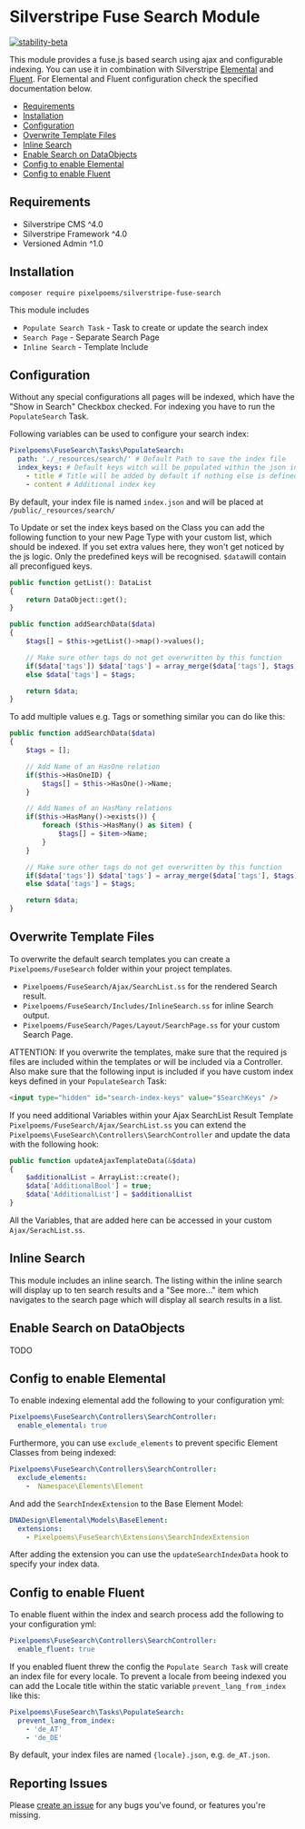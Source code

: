 # Silverstripe Fuse Search Module
[![stability-beta](https://img.shields.io/badge/stability-beta-33bbff.svg)](https://github.com/mkenney/software-guides/blob/master/STABILITY-BADGES.md#beta)

This module provides a fuse.js based search using ajax and configurable indexing.
You can use it in combination with Silverstripe [Elemental](https://github.com/silverstripe/silverstripe-elemental) and [Fluent](https://github.com/tractorcow-farm/silverstripe-fluent). For Elemental and Fluent configuration check the specified documentation below.

* [Requirements](#requirements)
* [Installation](#installation)
* [Configuration](#configuration)
* [Overwrite Template Files](#overwrite-template-files)
* [Inline Search](#inline-search)
* [Enable Search on DataObjects](#enable-search-on-dataobjects)
* [Config to enable Elemental](#config-to-enable-elemental)
* [Config to enable Fluent](#config-to-enable-fluent)


## Requirements
* Silverstripe CMS ^4.0
* Silverstripe Framework ^4.0
* Versioned Admin ^1.0

## Installation
```
composer require pixelpoems/silverstripe-fuse-search
```

This module includes
* `Populate Search Task` - Task to create or update the search index
* `Search Page` - Separate Search Page
* `Inline Search` - Template Include

## Configuration
Without any special configurations all pages will be indexed, which have the "Show in Search" Checkbox checked. For indexing you have to run the `PopulateSearch` Task.

Following variables can be used to configure your search index:
```yml
Pixelpoems\FuseSearch\Tasks\PopulateSearch:
  path: './_resources/search/' # Default Path to save the index file
  index_keys: # Default keys witch will be populated within the json index file
    - title # Title will be added by default if nothing else is defined
    - content # Additional index key
```
By default, your index file is named `index.json` and will be placed at `/public/_resources/search/`

To Update or set the index keys based on the Class  you can add the following function to your new Page Type with your custom list, which should be indexed. If you set extra values here, they won't get noticed by the js logic. Only the predefined keys will be recognised. `$data`will contain all preconfigued keys.
```php
public function getList(): DataList
{
    return DataObject::get();
}

public function addSearchData($data)
{
    $tags[] = $this->getList()->map()->values();

    // Make sure other tags do not get overwritten by this function
    if($data['tags']) $data['tags'] = array_merge($data['tags'], $tags);
    else $data['tags'] = $tags;

    return $data;
}
```

To add multiple values e.g. Tags or something similar you can do like this:
```php
public function addSearchData($data)
{
    $tags = [];

    // Add Name of an HasOne relation
    if($this->HasOneID) {
        $tags[] = $this->HasOne()->Name;
    }

    // Add Names of an HasMany relations
    if($this->HasMany()->exists()) {
        foreach ($this->HasMany() as $item) {
            $tags[] = $item->Name;
        }
    }

    // Make sure other tags do not get overwritten by this function
    if($data['tags']) $data['tags'] = array_merge($data['tags'], $tags);
    else $data['tags'] = $tags;

    return $data;
}
```

## Overwrite Template Files
To overwrite the default search templates you can create a `Pixelpoems/FuseSearch` folder within your project templates.
* `Pixelpoems/FuseSearch/Ajax/SearchList.ss` for the rendered Search result.
* `Pixelpoems/FuseSearch/Includes/InlineSearch.ss` for inline Search output.
* `Pixelpoems/FuseSearch/Pages/Layout/SearchPage.ss` for your custom Search Page.

ATTENTION: If you overwrite the templates, make sure that the required js files are included within the templates or will be included via a Controller. Also make sure that the following input is included if you have custom index keys defined in your `PopulateSearch` Task:
```html
<input type="hidden" id="search-index-keys" value="$SearchKeys" />
```

If you need additional Variables within your Ajax SearchList Result Template `Pixelpoems/FuseSearch/Ajax/SearchList.ss` you can extend the `Pixelpoems\FuseSearch\Controllers\SearchController` and update the data with the following hook:
```php
public function updateAjaxTemplateData(&$data)
{
    $additionalList = ArrayList::create();
    $data['AdditionalBool'] = true;
    $data['AdditionalList'] = $additionalList
}
```
All the Variables, that are added here can be accessed in your custom `Ajax/SerachList.ss`.

## Inline Search
This module includes an inline search. The listing within the inline search will display up to ten search results and a "See more..." item which navigates to the search page which will display all search results in a list.

## Enable Search on DataObjects
TODO

## Config to enable Elemental
To enable indexing elemental add the following to your configuration yml:
```yml
Pixelpoems\FuseSearch\Controllers\SearchController:
  enable_elemental: true
```

Furthermore, you can use `exclude_elements` to prevent specific Element Classes from being indexed:
```yml
Pixelpoems\FuseSearch\Controllers\SearchController:
  exclude_elements:
    -  Namespace\Elements\Element
```

And add the `SearchIndexExtension` to the Base Element Model:
```yml
DNADesign\Elemental\Models\BaseElement:
  extensions:
    - Pixelpoems\FuseSearch\Extensions\SearchIndexExtension
```
After adding the extension you can use the `updateSearchIndexData` hook to specify your index data.


## Config to enable Fluent
To enable fluent within the index and search process add the following to your configuration yml:
```yml
Pixelpoems\FuseSearch\Controllers\SearchController:
  enable_fluent: true
```
If you enabled fluent threw the config the `Populate Search Task` will create an index file for every locale. To prevent a locale from beeing indexed you can add the Locale title within the static variable `prevent_lang_from_index` like this:

```yml
Pixelpoems\FuseSearch\Tasks\PopulateSearch:
  prevent_lang_from_index:
    - 'de_AT'
    - 'de_DE'
```
By default, your index files are named `{locale}.json`, e.g. `de_AT.json`.


## Reporting Issues
Please [create an issue](https://github.com/pixelpoems/silverstripe-fuse-search/issues) for any bugs you've found, or features you're missing.

